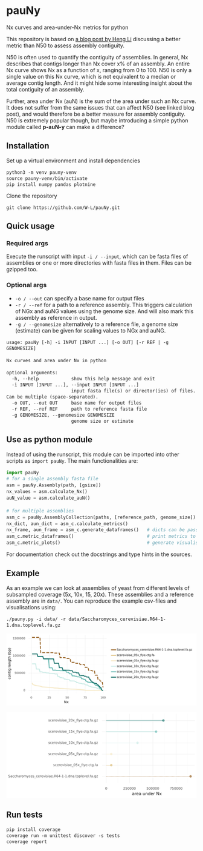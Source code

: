 # pauNy

Nx curves and area-under-Nx metrics for python

This repository is based on [a blog post by Heng Li](https://lh3.github.io/2020/04/08/a-new-metric-on-assembly-contiguity) discussing 
a better metric than N50 to assess assembly contiguity.

N50 is often used to quantify the contiguity of assemblies. In general, Nx describes that contigs longer than Nx cover x% of an assembly.
An entire Nx curve shows Nx as a function of x, ranging from 0 to 100.
N50 is only a single value on this Nx curve, which is not equivalent to a median or average contig length. 
And it might hide some interesting insight about the total contiguity of an assembly.

 
Further, area under Nx (auN) is the sum of the area under such an Nx curve. It does not suffer from the same issues that can affect N50 (see linked blog post), 
and would therefore be a better measure for assembly contiguity. N50 is extremely popular though, but maybe introducing a simple python module called **p-auN-y** can make a difference? 

## Installation

Set up a virtual environment and install dependencies 

```shell
python3 -m venv pauny-venv
source pauny-venv/bin/activate
pip install numpy pandas plotnine
```

Clone the repository

```shell
git clone https://github.com/W-L/pauNy.git
```


## Quick usage

### Required args

Execute the runscript with input `-i / --input`, which can be fasta files of assemblies or one or more directories with fasta files in them. Files can be gzipped too.

### Optional args

- `-o / --out` can specify a base name for output files
- `-r / --ref` for a path to a reference assembly. This triggers calculation of NGx and auNG values using the genome size. And will also mark this assembly as reference in output.
- `-g / --genomesize` alternatively to a reference file, a genome size (estimate) can be given for scaling values to NGx and auNG.


```shell
usage: pauNy [-h] -i INPUT [INPUT ...] [-o OUT] [-r REF | -g GENOMESIZE]

Nx curves and area under Nx in python

optional arguments:
  -h, --help            show this help message and exit
  -i INPUT [INPUT ...], --input INPUT [INPUT ...]
                        input fasta file(s) or director(ies) of files. Can be multiple (space-separated).
  -o OUT, --out OUT     base name for output files
  -r REF, --ref REF     path to reference fasta file
  -g GENOMESIZE, --genomesize GENOMESIZE
                        genome size or estimate

```



## Use as python module

Instead of using the runscript, this module can be imported into other scripts as `import pauNy`. The main functionalities are:

```python
import pauNy
# for a single assembly fasta file
asm = pauNy.Assembly(path, [gsize])
nx_values = asm.calculate_Nx()
auN_value = asm.calculate_auN()

# for multiple assemblies
asm_c = pauNy.AssemblyCollection(paths, [reference_path, genome_size])
nx_dict, aun_dict = asm_c.calculate_metrics()
nx_frame, aun_frame = asm_c.generate_dataframes()   # dicts can be passed, otherwise they are recalculated
asm_c.metric_dataframes()                           # print metrics to file; as above dfs can be passed optionally 
asm_c.metric_plots()                                # generate visualisations (see example); as above dfs can be passed optionally
```

For documentation check out the docstrings and type hints in the sources.


## Example

As an example we can look at assemblies of yeast from different levels of subsampled coverage (5x, 10x, 15, 20x). These assemblies and a reference assembly are in `data/`.
You can reproduce the example csv-files and visualisations using:

```shell
./pauny.py -i data/ -r data/Saccharomyces_cerevisiae.R64-1-1.dna.toplevel.fa.gz
```

![example_nx](example/pauNy.nx.png)


![example_aun](example/pauNy.aun.png)



## Run tests

```shell
pip install coverage
coverage run -m unittest discover -s tests
coverage report
```






